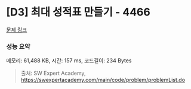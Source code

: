 # [D3] 최대 성적표 만들기 - 4466 

[문제 링크](https://swexpertacademy.com/main/code/problem/problemDetail.do?contestProbId=AWOUfCJ6qVMDFAWg) 

### 성능 요약

메모리: 61,488 KB, 시간: 157 ms, 코드길이: 234 Bytes



> 출처: SW Expert Academy, https://swexpertacademy.com/main/code/problem/problemList.do